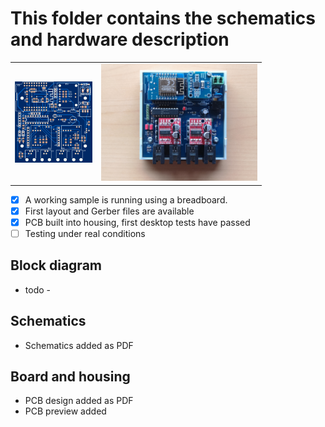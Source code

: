 # This folder contains the schematics and hardware description

<table>
<tr>
  <td><img src="./PCB_preview.png" alt="PCB preview" title="PCB preview" height="130"/></td>
  <td><img src="../Photos/Assembly-2.jpg" alt="Assembly-2" title="Modules installed" width="250"/></td>
</tr>  
</table>

- [x] A working sample is running using a breadboard.
- [x] First layout and Gerber files are available
- [x] PCB built into housing, first desktop tests have passed
- [ ] Testing under real conditions

## Block diagram
- todo -

## Schematics
- Schematics added as PDF

## Board and housing
- PCB design added as PDF
- PCB preview added
